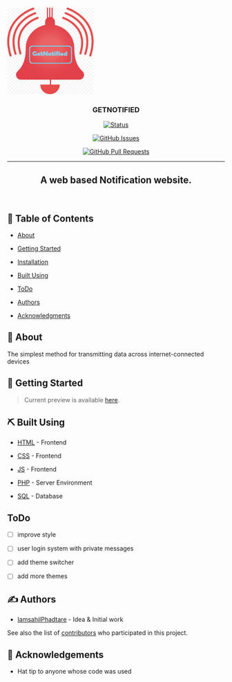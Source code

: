 <p align="center"> 

   <a href="" rel="noopener"> 

  <img width=200px height=200px src="Resources/Icon.jpg" alt="Project logo"></a> 

 </p> 

  

 <h3 align="center">GETNOTIFIED</h3> 

  

 <div align="center"> 

  

   [![Status](https://img.shields.io/badge/status-active-success.svg)]()  

   [![GitHub Issues](https://img.shields.io/github/issues/IamsahilPhadtare/GetNotified.svg)](https://github.com/IamsahilPhadtare/GetNotified/issues) 

   [![GitHub Pull Requests](https://img.shields.io/github/issues-pr/IamsahilPhadtare/GetNotified.svg)](https://github.com/iamsahilphadtare/GetNotified/pulls) 

  

 </div> 

  

 --- 

  

 <h2 align="center"> A web based Notification website.</h2>

     

 </br> 

  

 ## 📝 Table of Contents 

 - [About](#about) 

 - [Getting Started](#getting_started) 

 - [Installation](#installation) 

 - [Built Using](#built_using) 

 - [ToDo](#todo) 

 - [Authors](#authors) 

 - [Acknowledgments](#acknowledgement) 

  

 ## 🧐 About <a name = "about"></a> 

 The simplest method for transmitting data across internet-connected devices 

  

 ## 🏁 Getting Started <a name = "getting_started"></a> 

 > Current preview is available [here](https://getnotified.tk/). 

  

  

 ## ⛏️ Built Using <a name = "built_using"></a> 

 - [HTML](https://html.com/) - Frontend 

 - [CSS](https://developer.mozilla.org/en-US/docs/Web/CSS) - Frontend 

 - [JS](https://www.javascript.com/) - Frontend 

 - [PHP](https://www.php.net/) - Server Environment 

 - [SQL](https://www.mysql.com/) - Database 

  

 ## ToDo<a name ="todo"></a>  

 - [ ] improve style 

 - [ ] user login system with private messages

 - [ ] add theme switcher 

 - [ ] add more themes 

  

 ## ✍️ Authors <a name = "authors"></a> 

 - [IamsahilPhadtare](https://github.com/IamsahilPhadtare) - Idea & Initial work 

  

 See also the list of [contributors](https://github.com/IamsahilPhadtare/GetNotified/graphs/contributors) who participated in this project. 

  

 ## 🎉 Acknowledgements <a name = "acknowledgement"></a> 

 - Hat tip to anyone whose code was used 

  


